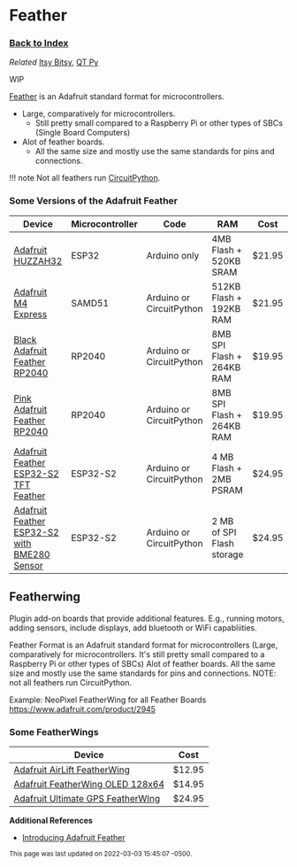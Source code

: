
# Feather

### [Back to Index](index.md)

*Related* [Itsy Bitsy](itsy_bitsy.md), [QT Py](qt_py.md)


WIP


[Feather](https://learn.adafruit.com/adafruit-feather) is an Adafruit standard format for microcontrollers.

- Large, comparatively for microcontrollers.  
    - Still pretty small compared to a Raspberry Pi or other types of SBCs (Single Board Computers)
- Alot of feather boards.  
    - All the same size and mostly use the same standards for pins and connections.  

!!! note
    Not all feathers run [CircuitPython](../circuitpython/index.md).


### Some Versions of the Adafruit Feather

| Device                                                                                | Microcontroller | Code                     | RAM                       | Cost   |
| ------------------------------------------------------------------------------------- | --------------- | ------------------------ | ------------------------- | ------ |
| [Adafruit HUZZAH32](https://www.adafruit.com/product/3619)                            | ESP32           | Arduino only             | 4MB Flash + 520KB SRAM    | $21.95 |
| [Adafruit M4 Express](https://www.adafruit.com/product/3857)                          | SAMD51          | Arduino or CircuitPython | 512KB Flash + 192KB RAM   | $21.95 |
| [Black Adafruit Feather RP2040](https://www.adafruit.com/product/4884)                | RP2040          | Arduino or CircuitPython | 8MB SPI Flash + 264KB RAM | $19.95 |
| [Pink Adafruit Feather RP2040](https://www.adafruit.com/product/5299)                 | RP2040          | Arduino or CircuitPython | 8MB SPI Flash + 264KB RAM | $19.95 |
| [Adafruit Feather ESP32-S2 TFT Feather](https://www.adafruit.com/product/5300)        | ESP32-S2        | Arduino or CircuitPython | 4 MB Flash + 2MB PSRAM    | $24.95 |
| [Adafruit Feather ESP32-S2 with BME280 Sensor](https://www.adafruit.com/product/5303) | ESP32-S2        | Arduino or CircuitPython | 2 MB of SPI Flash storage | $24.95 |






## Featherwing

Plugin add-on boards that provide additional features.  E.g., running motors, adding sensors, include displays, add bluetooth or WiFi capabliities.

Feather Format is an Adafruit standard format for microcontrollers (Large, comparatively for microcontrollers.  It's still pretty small compared to a Raspberry Pi or other types of SBCs) 
Alot of feather boards.  All the same size and mostly use the same standards for pins and connections.  NOTE: not all feathers run CircuitPython.

Example:  NeoPixel FeatherWing for all Feather Boards https://www.adafruit.com/product/2945


### Some FeatherWings

| Device                                                                     | Cost   |
| -------------------------------------------------------------------------- | ------ |
| [Adafruit AirLift FeatherWing](https://www.adafruit.com/product/4264)      | $12.95 |
| [Adafruit FeatherWing OLED 128x64](https://www.adafruit.com/product/4650)  | $14.95 |
| [Adafruit Ultimate GPS FeatherWIng](https://www.adafruit.com/product/3133) | $24.95 |



**Additional References**

- [Introducing Adafruit Feather](https://learn.adafruit.com/adafruit-feather)

<small>This page was last updated on 2022-03-03 15:45:07 -0500.</small>
